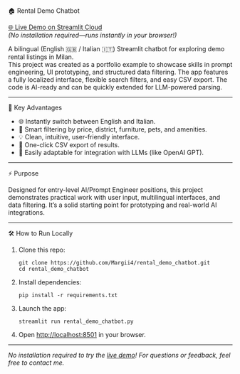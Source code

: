   🏠 Rental Demo Chatbot

[🌐  Live Demo on Streamlit Cloud  ](https://rentaldemochatbot-xmkfmzgb6xcxys3mmkqte4.streamlit.app/)  
*(No installation required—runs instantly in your browser!)*

A bilingual (English 🇬🇧 / Italian 🇮🇹) Streamlit chatbot for exploring demo rental listings in Milan.  
This project was created as a portfolio example to showcase skills in prompt engineering, UI prototyping, and structured data filtering. The app features a fully localized interface, flexible search filters, and easy CSV export. The code is AI-ready and can be quickly extended for LLM-powered parsing.

---

   🚀 Key Advantages

- 🌐 Instantly switch between English and Italian.
- 🔎 Smart filtering by price, district, furniture, pets, and amenities.
- 💡 Clean, intuitive, user-friendly interface.
- 📁 One-click CSV export of results.
- 🤖 Easily adaptable for integration with LLMs (like OpenAI GPT).

---

   ⚡️ Purpose

Designed for entry-level AI/Prompt Engineer positions, this project demonstrates practical work with user input, multilingual interfaces, and data filtering. It’s a solid starting point for prototyping and real-world AI integrations.

---

   🛠️ How to Run Locally

1. Clone this repo:
    ```
    git clone https://github.com/Margii4/rental_demo_chatbot.git
    cd rental_demo_chatbot
    ```
2. Install dependencies:
    ```
    pip install -r requirements.txt
    ```
3. Launch the app:
    ```
    streamlit run rental_demo_chatbot.py
    ```
4. Open [http://localhost:8501](http://localhost:8501) in your browser.

---

*No installation required to try the [live demo](https://rentaldemochatbot-xmkfmzgb6xcxys3mmkqte4.streamlit.app/)! For questions or feedback, feel free to contact me.*
